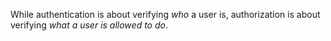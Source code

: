 While authentication is about verifying _who_ a user is, authorization is about verifying _what a user is allowed to do_.